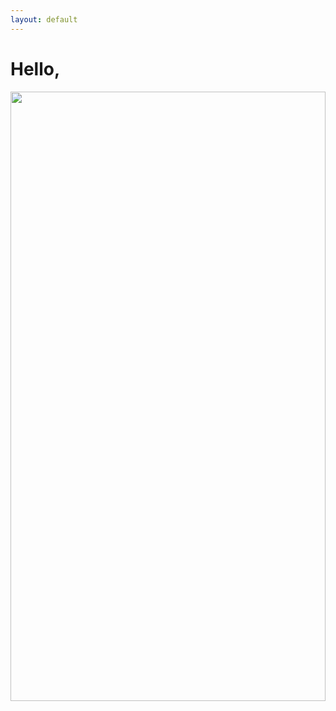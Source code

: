 ```yaml
---
layout: default
---
```

# Hello,

<img src="/paperplan/images/MergePhoto.jpg" width="100%" height="50%">
